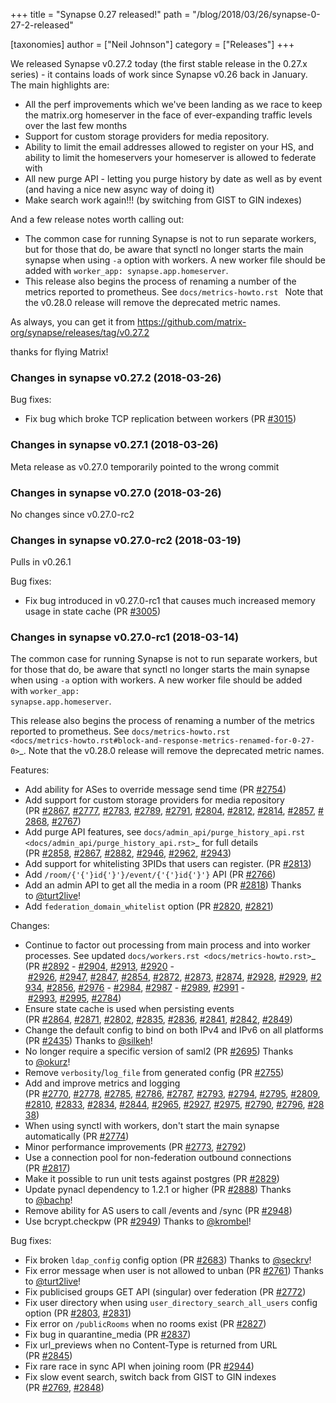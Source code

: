 +++
title = "Synapse 0.27 released!"
path = "/blog/2018/03/26/synapse-0-27-2-released"

[taxonomies]
author = ["Neil Johnson"]
category = ["Releases"]
+++

<p class="release-title text-normal">We released Synapse v0.27.2 today (the first stable release in the 0.27.x series) - it contains loads of work since Synapse v0.26 back in January.  The main highlights are:</p>

<ul>
  <li class="release-title text-normal">All the perf improvements which we've been landing as we race to keep the matrix.org homeserver in the face of ever-expanding traffic levels over the last few months</li>
  <li class="release-title text-normal">Support for custom storage providers for media repository.</li>
  <li class="release-title text-normal">Ability to limit the email addresses allowed to register on your HS, and ability to limit the homeservers your homeserver is allowed to federate with</li>
  <li class="release-title text-normal">All new purge API - letting you purge history by date as well as by event (and having a nice new async way of doing it)</li>
  <li class="release-title text-normal">Make search work again!!! (by switching from GIST to GIN indexes)</li>
</ul>
And a few release notes worth calling out:
<ul>
  <li>The common case for running Synapse is not to run separate workers, but for those that do, be aware that synctl no longer starts the main synapse when using <code>-a</code> option with workers. A new worker file should be added with <code>worker_app: synapse.app.homeserver</code>.</li>
  <li>This release also begins the process of renaming a number of the metrics reported to prometheus. See <code>docs/metrics-howto.rst </code>
Note that the v0.28.0 release will remove the deprecated metric names.</li>
</ul>

As always, you can get it from <a href="https://github.com/matrix-org/synapse/releases/tag/v0.27.2">https://github.com/matrix-org/synapse/releases/tag/v0.27.2</a>

thanks for flying Matrix!

### Changes in synapse v0.27.2 (2018-03-26)

Bug fixes:
<ul>
  <li>Fix bug which broke TCP replication between workers (PR <a class="issue-link js-issue-link" href="https://github.com/matrix-org/synapse/pull/3015" data-error-text="Failed to load issue title" data-id="306553712" data-permission-text="Issue title is private" data-url="https://github.com/matrix-org/synapse/issues/3015">#3015</a>)</li>
</ul>

### Changes in synapse v0.27.1 (2018-03-26)

Meta release as v0.27.0 temporarily pointed to the wrong commit

### Changes in synapse v0.27.0 (2018-03-26)

No changes since v0.27.0-rc2

### Changes in synapse v0.27.0-rc2 (2018-03-19)

Pulls in v0.26.1

Bug fixes:
<ul>
  <li>Fix bug introduced in v0.27.0-rc1 that causes much increased memory usage in state cache (PR <a class="issue-link js-issue-link" href="https://github.com/matrix-org/synapse/pull/3005" data-error-text="Failed to load issue title" data-id="305611773" data-permission-text="Issue title is private" data-url="https://github.com/matrix-org/synapse/issues/3005">#3005</a>)</li>
</ul>

### Changes in synapse v0.27.0-rc1 (2018-03-14)

The common case for running Synapse is not to run separate workers, but for those that do, be aware that synctl no longer starts the main synapse when using <code>-a</code> option with workers. A new worker file should be added with <code>worker_app: synapse.app.homeserver</code>.

This release also begins the process of renaming a number of the metrics
reported to prometheus. See <code>docs/metrics-howto.rst &lt;docs/metrics-howto.rst#block-and-response-metrics-renamed-for-0-27-0&gt;</code>_.
Note that the v0.28.0 release will remove the deprecated metric names.

Features:
<ul>
  <li>Add ability for ASes to override message send time (PR <a class="issue-link js-issue-link" href="https://github.com/matrix-org/synapse/pull/2754" data-error-text="Failed to load issue title" data-id="286084501" data-permission-text="Issue title is private" data-url="https://github.com/matrix-org/synapse/issues/2754">#2754</a>)</li>
  <li>Add support for custom storage providers for media repository (PR <a class="issue-link js-issue-link" href="https://github.com/matrix-org/synapse/pull/2867" data-error-text="Failed to load issue title" data-id="297143892" data-permission-text="Issue title is private" data-url="https://github.com/matrix-org/synapse/issues/2867">#2867</a>, <a class="issue-link js-issue-link" href="https://github.com/matrix-org/synapse/pull/2777" data-error-text="Failed to load issue title" data-id="288157999" data-permission-text="Issue title is private" data-url="https://github.com/matrix-org/synapse/issues/2777">#2777</a>, <a class="issue-link js-issue-link" href="https://github.com/matrix-org/synapse/pull/2783" data-error-text="Failed to load issue title" data-id="288569577" data-permission-text="Issue title is private" data-url="https://github.com/matrix-org/synapse/issues/2783">#2783</a>, <a class="issue-link js-issue-link" href="https://github.com/matrix-org/synapse/pull/2789" data-error-text="Failed to load issue title" data-id="288869854" data-permission-text="Issue title is private" data-url="https://github.com/matrix-org/synapse/issues/2789">#2789</a>, <a class="issue-link js-issue-link" href="https://github.com/matrix-org/synapse/pull/2791" data-error-text="Failed to load issue title" data-id="288934607" data-permission-text="Issue title is private" data-url="https://github.com/matrix-org/synapse/issues/2791">#2791</a>, <a class="issue-link js-issue-link" href="https://github.com/matrix-org/synapse/pull/2804" data-error-text="Failed to load issue title" data-id="289336063" data-permission-text="Issue title is private" data-url="https://github.com/matrix-org/synapse/issues/2804">#2804</a>, <a class="issue-link js-issue-link" href="https://github.com/matrix-org/synapse/pull/2812" data-error-text="Failed to load issue title" data-id="289647722" data-permission-text="Issue title is private" data-url="https://github.com/matrix-org/synapse/issues/2812">#2812</a>, <a class="issue-link js-issue-link" href="https://github.com/matrix-org/synapse/pull/2814" data-error-text="Failed to load issue title" data-id="290067094" data-permission-text="Issue title is private" data-url="https://github.com/matrix-org/synapse/issues/2814">#2814</a>, <a class="issue-link js-issue-link" href="https://github.com/matrix-org/synapse/pull/2857" data-error-text="Failed to load issue title" data-id="295139747" data-permission-text="Issue title is private" data-url="https://github.com/matrix-org/synapse/issues/2857">#2857</a>, <a class="issue-link js-issue-link" href="https://github.com/matrix-org/synapse/pull/2868" data-error-text="Failed to load issue title" data-id="297189465" data-permission-text="Issue title is private" data-url="https://github.com/matrix-org/synapse/issues/2868">#2868</a>, <a class="issue-link js-issue-link" href="https://github.com/matrix-org/synapse/pull/2767" data-error-text="Failed to load issue title" data-id="287142685" data-permission-text="Issue title is private" data-url="https://github.com/matrix-org/synapse/issues/2767">#2767</a>)</li>
  <li>Add purge API features, see <code>docs/admin_api/purge_history_api.rst &lt;docs/admin_api/purge_history_api.rst&gt;</code>_ for full details (PR <a class="issue-link js-issue-link" href="https://github.com/matrix-org/synapse/pull/2858" data-error-text="Failed to load issue title" data-id="295623787" data-permission-text="Issue title is private" data-url="https://github.com/matrix-org/synapse/issues/2858">#2858</a>, <a class="issue-link js-issue-link" href="https://github.com/matrix-org/synapse/pull/2867" data-error-text="Failed to load issue title" data-id="297143892" data-permission-text="Issue title is private" data-url="https://github.com/matrix-org/synapse/issues/2867">#2867</a>, <a class="issue-link js-issue-link" href="https://github.com/matrix-org/synapse/pull/2882" data-error-text="Failed to load issue title" data-id="297795332" data-permission-text="Issue title is private" data-url="https://github.com/matrix-org/synapse/issues/2882">#2882</a>, <a class="issue-link js-issue-link" href="https://github.com/matrix-org/synapse/pull/2946" data-error-text="Failed to load issue title" data-id="302323973" data-permission-text="Issue title is private" data-url="https://github.com/matrix-org/synapse/issues/2946">#2946</a>, <a class="issue-link js-issue-link" href="https://github.com/matrix-org/synapse/pull/2962" data-error-text="Failed to load issue title" data-id="303453845" data-permission-text="Issue title is private" data-url="https://github.com/matrix-org/synapse/issues/2962">#2962</a>, <a class="issue-link js-issue-link" href="https://github.com/matrix-org/synapse/pull/2943" data-error-text="Failed to load issue title" data-id="302274834" data-permission-text="Issue title is private" data-url="https://github.com/matrix-org/synapse/issues/2943">#2943</a>)</li>
  <li>Add support for whitelisting 3PIDs that users can register. (PR <a class="issue-link js-issue-link" href="https://github.com/matrix-org/synapse/pull/2813" data-error-text="Failed to load issue title" data-id="289822303" data-permission-text="Issue title is private" data-url="https://github.com/matrix-org/synapse/issues/2813">#2813</a>)</li>
  <li>Add <code>/room/{'{'}id{'}'}/event/{'{'}id{'}'}</code> API (PR <a class="issue-link js-issue-link" href="https://github.com/matrix-org/synapse/pull/2766" data-error-text="Failed to load issue title" data-id="287111856" data-permission-text="Issue title is private" data-url="https://github.com/matrix-org/synapse/issues/2766">#2766</a>)</li>
  <li>Add an admin API to get all the media in a room (PR <a class="issue-link js-issue-link" href="https://github.com/matrix-org/synapse/pull/2818" data-error-text="Failed to load issue title" data-id="290248966" data-permission-text="Issue title is private" data-url="https://github.com/matrix-org/synapse/issues/2818">#2818</a>) Thanks to <a class="user-mention" href="https://github.com/turt2live" data-hovercard-user-id="1190097">@turt2live</a>!</li>
  <li>Add <code>federation_domain_whitelist</code> option (PR <a class="issue-link js-issue-link" href="https://github.com/matrix-org/synapse/pull/2820" data-error-text="Failed to load issue title" data-id="290431422" data-permission-text="Issue title is private" data-url="https://github.com/matrix-org/synapse/issues/2820">#2820</a>, <a class="issue-link js-issue-link" href="https://github.com/matrix-org/synapse/pull/2821" data-error-text="Failed to load issue title" data-id="290535583" data-permission-text="Issue title is private" data-url="https://github.com/matrix-org/synapse/issues/2821">#2821</a>)</li>
</ul>
Changes:
<ul>
  <li>Continue to factor out processing from main process and into worker processes. See updated <code>docs/workers.rst &lt;docs/metrics-howto.rst&gt;</code>_ (PR <a class="issue-link js-issue-link" href="https://github.com/matrix-org/synapse/pull/2892" data-error-text="Failed to load issue title" data-id="298561185" data-permission-text="Issue title is private" data-url="https://github.com/matrix-org/synapse/issues/2892">#2892</a> - <a class="issue-link js-issue-link" href="https://github.com/matrix-org/synapse/pull/2904" data-error-text="Failed to load issue title" data-id="299011997" data-permission-text="Issue title is private" data-url="https://github.com/matrix-org/synapse/issues/2904">#2904</a>, <a class="issue-link js-issue-link" href="https://github.com/matrix-org/synapse/pull/2913" data-error-text="Failed to load issue title" data-id="300641311" data-permission-text="Issue title is private" data-url="https://github.com/matrix-org/synapse/issues/2913">#2913</a>, <a class="issue-link js-issue-link" href="https://github.com/matrix-org/synapse/pull/2920" data-error-text="Failed to load issue title" data-id="301369053" data-permission-text="Issue title is private" data-url="https://github.com/matrix-org/synapse/issues/2920">#2920</a> - <a class="issue-link js-issue-link" href="https://github.com/matrix-org/synapse/pull/2926" data-error-text="Failed to load issue title" data-id="301430108" data-permission-text="Issue title is private" data-url="https://github.com/matrix-org/synapse/issues/2926">#2926</a>, <a class="issue-link js-issue-link" href="https://github.com/matrix-org/synapse/pull/2947" data-error-text="Failed to load issue title" data-id="302345912" data-permission-text="Issue title is private" data-url="https://github.com/matrix-org/synapse/issues/2947">#2947</a>, <a class="issue-link js-issue-link" href="https://github.com/matrix-org/synapse/pull/2847" data-error-text="Failed to load issue title" data-id="294445742" data-permission-text="Issue title is private" data-url="https://github.com/matrix-org/synapse/issues/2847">#2847</a>, <a class="issue-link js-issue-link" href="https://github.com/matrix-org/synapse/pull/2854" data-error-text="Failed to load issue title" data-id="294788458" data-permission-text="Issue title is private" data-url="https://github.com/matrix-org/synapse/issues/2854">#2854</a>, <a class="issue-link js-issue-link" href="https://github.com/matrix-org/synapse/pull/2872" data-error-text="Failed to load issue title" data-id="297406819" data-permission-text="Issue title is private" data-url="https://github.com/matrix-org/synapse/issues/2872">#2872</a>, <a class="issue-link js-issue-link" href="https://github.com/matrix-org/synapse/pull/2873" data-error-text="Failed to load issue title" data-id="297453720" data-permission-text="Issue title is private" data-url="https://github.com/matrix-org/synapse/issues/2873">#2873</a>, <a class="issue-link js-issue-link" href="https://github.com/matrix-org/synapse/pull/2874" data-error-text="Failed to load issue title" data-id="297495962" data-permission-text="Issue title is private" data-url="https://github.com/matrix-org/synapse/issues/2874">#2874</a>, <a class="issue-link js-issue-link" href="https://github.com/matrix-org/synapse/pull/2928" data-error-text="Failed to load issue title" data-id="301499498" data-permission-text="Issue title is private" data-url="https://github.com/matrix-org/synapse/issues/2928">#2928</a>, <a class="issue-link js-issue-link" href="https://github.com/matrix-org/synapse/pull/2929" data-error-text="Failed to load issue title" data-id="301509586" data-permission-text="Issue title is private" data-url="https://github.com/matrix-org/synapse/issues/2929">#2929</a>, <a class="issue-link js-issue-link" href="https://github.com/matrix-org/synapse/pull/2934" data-error-text="Failed to load issue title" data-id="301790132" data-permission-text="Issue title is private" data-url="https://github.com/matrix-org/synapse/issues/2934">#2934</a>, <a class="issue-link js-issue-link" href="https://github.com/matrix-org/synapse/pull/2856" data-error-text="Failed to load issue title" data-id="295084944" data-permission-text="Issue title is private" data-url="https://github.com/matrix-org/synapse/issues/2856">#2856</a>, <a class="issue-link js-issue-link" href="https://github.com/matrix-org/synapse/pull/2976" data-error-text="Failed to load issue title" data-id="304706297" data-permission-text="Issue title is private" data-url="https://github.com/matrix-org/synapse/issues/2976">#2976</a> - <a class="issue-link js-issue-link" href="https://github.com/matrix-org/synapse/pull/2984" data-error-text="Failed to load issue title" data-id="304740825" data-permission-text="Issue title is private" data-url="https://github.com/matrix-org/synapse/issues/2984">#2984</a>, <a class="issue-link js-issue-link" href="https://github.com/matrix-org/synapse/pull/2987" data-error-text="Failed to load issue title" data-id="304821270" data-permission-text="Issue title is private" data-url="https://github.com/matrix-org/synapse/issues/2987">#2987</a> - <a class="issue-link js-issue-link" href="https://github.com/matrix-org/synapse/pull/2989" data-error-text="Failed to load issue title" data-id="304866716" data-permission-text="Issue title is private" data-url="https://github.com/matrix-org/synapse/issues/2989">#2989</a>, <a class="issue-link js-issue-link" href="https://github.com/matrix-org/synapse/pull/2991" data-error-text="Failed to load issue title" data-id="304872444" data-permission-text="Issue title is private" data-url="https://github.com/matrix-org/synapse/issues/2991">#2991</a> - <a class="issue-link js-issue-link" href="https://github.com/matrix-org/synapse/pull/2993" data-error-text="Failed to load issue title" data-id="304884837" data-permission-text="Issue title is private" data-url="https://github.com/matrix-org/synapse/issues/2993">#2993</a>, <a class="issue-link js-issue-link" href="https://github.com/matrix-org/synapse/pull/2995" data-error-text="Failed to load issue title" data-id="305183031" data-permission-text="Issue title is private" data-url="https://github.com/matrix-org/synapse/issues/2995">#2995</a>, <a class="issue-link js-issue-link" href="https://github.com/matrix-org/synapse/pull/2784" data-error-text="Failed to load issue title" data-id="288646985" data-permission-text="Issue title is private" data-url="https://github.com/matrix-org/synapse/issues/2784">#2784</a>)</li>
  <li>Ensure state cache is used when persisting events (PR <a class="issue-link js-issue-link" href="https://github.com/matrix-org/synapse/pull/2864" data-error-text="Failed to load issue title" data-id="296733137" data-permission-text="Issue title is private" data-url="https://github.com/matrix-org/synapse/issues/2864">#2864</a>, <a class="issue-link js-issue-link" href="https://github.com/matrix-org/synapse/pull/2871" data-error-text="Failed to load issue title" data-id="297402993" data-permission-text="Issue title is private" data-url="https://github.com/matrix-org/synapse/issues/2871">#2871</a>, <a class="issue-link js-issue-link" href="https://github.com/matrix-org/synapse/pull/2802" data-error-text="Failed to load issue title" data-id="289312790" data-permission-text="Issue title is private" data-url="https://github.com/matrix-org/synapse/issues/2802">#2802</a>, <a class="issue-link js-issue-link" href="https://github.com/matrix-org/synapse/pull/2835" data-error-text="Failed to load issue title" data-id="292486340" data-permission-text="Issue title is private" data-url="https://github.com/matrix-org/synapse/issues/2835">#2835</a>, <a class="issue-link js-issue-link" href="https://github.com/matrix-org/synapse/pull/2836" data-error-text="Failed to load issue title" data-id="292488546" data-permission-text="Issue title is private" data-url="https://github.com/matrix-org/synapse/issues/2836">#2836</a>, <a class="issue-link js-issue-link" href="https://github.com/matrix-org/synapse/pull/2841" data-error-text="Failed to load issue title" data-id="293319852" data-permission-text="Issue title is private" data-url="https://github.com/matrix-org/synapse/issues/2841">#2841</a>, <a class="issue-link js-issue-link" href="https://github.com/matrix-org/synapse/pull/2842" data-error-text="Failed to load issue title" data-id="293516371" data-permission-text="Issue title is private" data-url="https://github.com/matrix-org/synapse/issues/2842">#2842</a>, <a class="issue-link js-issue-link" href="https://github.com/matrix-org/synapse/pull/2849" data-error-text="Failed to load issue title" data-id="294454677" data-permission-text="Issue title is private" data-url="https://github.com/matrix-org/synapse/issues/2849">#2849</a>)</li>
  <li>Change the default config to bind on both IPv4 and IPv6 on all platforms (PR <a class="issue-link js-issue-link" href="https://github.com/matrix-org/synapse/pull/2435" data-error-text="Failed to load issue title" data-id="254819246" data-permission-text="Issue title is private" data-url="https://github.com/matrix-org/synapse/issues/2435">#2435</a>) Thanks to <a class="user-mention" href="https://github.com/silkeh" data-hovercard-user-id="5798032">@silkeh</a>!</li>
  <li>No longer require a specific version of saml2 (PR <a class="issue-link js-issue-link" href="https://github.com/matrix-org/synapse/pull/2695" data-error-text="Failed to load issue title" data-id="275301530" data-permission-text="Issue title is private" data-url="https://github.com/matrix-org/synapse/issues/2695">#2695</a>) Thanks to <a class="user-mention" href="https://github.com/okurz" data-hovercard-user-id="1693432">@okurz</a>!</li>
  <li>Remove <code>verbosity</code>/<code>log_file</code> from generated config (PR <a class="issue-link js-issue-link" href="https://github.com/matrix-org/synapse/pull/2755" data-error-text="Failed to load issue title" data-id="286276436" data-permission-text="Issue title is private" data-url="https://github.com/matrix-org/synapse/issues/2755">#2755</a>)</li>
  <li>Add and improve metrics and logging (PR <a class="issue-link js-issue-link" href="https://github.com/matrix-org/synapse/pull/2770" data-error-text="Failed to load issue title" data-id="287188683" data-permission-text="Issue title is private" data-url="https://github.com/matrix-org/synapse/issues/2770">#2770</a>, <a class="issue-link js-issue-link" href="https://github.com/matrix-org/synapse/pull/2778" data-error-text="Failed to load issue title" data-id="288278959" data-permission-text="Issue title is private" data-url="https://github.com/matrix-org/synapse/issues/2778">#2778</a>, <a class="issue-link js-issue-link" href="https://github.com/matrix-org/synapse/pull/2785" data-error-text="Failed to load issue title" data-id="288661455" data-permission-text="Issue title is private" data-url="https://github.com/matrix-org/synapse/issues/2785">#2785</a>, <a class="issue-link js-issue-link" href="https://github.com/matrix-org/synapse/pull/2786" data-error-text="Failed to load issue title" data-id="288673610" data-permission-text="Issue title is private" data-url="https://github.com/matrix-org/synapse/issues/2786">#2786</a>, <a class="issue-link js-issue-link" href="https://github.com/matrix-org/synapse/pull/2787" data-error-text="Failed to load issue title" data-id="288680996" data-permission-text="Issue title is private" data-url="https://github.com/matrix-org/synapse/issues/2787">#2787</a>, <a class="issue-link js-issue-link" href="https://github.com/matrix-org/synapse/pull/2793" data-error-text="Failed to load issue title" data-id="288990634" data-permission-text="Issue title is private" data-url="https://github.com/matrix-org/synapse/issues/2793">#2793</a>, <a class="issue-link js-issue-link" href="https://github.com/matrix-org/synapse/pull/2794" data-error-text="Failed to load issue title" data-id="288990935" data-permission-text="Issue title is private" data-url="https://github.com/matrix-org/synapse/issues/2794">#2794</a>, <a class="issue-link js-issue-link" href="https://github.com/matrix-org/synapse/pull/2795" data-error-text="Failed to load issue title" data-id="288991781" data-permission-text="Issue title is private" data-url="https://github.com/matrix-org/synapse/issues/2795">#2795</a>, <a class="issue-link js-issue-link" href="https://github.com/matrix-org/synapse/pull/2809" data-error-text="Failed to load issue title" data-id="289596655" data-permission-text="Issue title is private" data-url="https://github.com/matrix-org/synapse/issues/2809">#2809</a>, <a class="issue-link js-issue-link" href="https://github.com/matrix-org/synapse/pull/2810" data-error-text="Failed to load issue title" data-id="289611347" data-permission-text="Issue title is private" data-url="https://github.com/matrix-org/synapse/issues/2810">#2810</a>, <a class="issue-link js-issue-link" href="https://github.com/matrix-org/synapse/pull/2833" data-error-text="Failed to load issue title" data-id="292478167" data-permission-text="Issue title is private" data-url="https://github.com/matrix-org/synapse/issues/2833">#2833</a>, <a class="issue-link js-issue-link" href="https://github.com/matrix-org/synapse/pull/2834" data-error-text="Failed to load issue title" data-id="292485874" data-permission-text="Issue title is private" data-url="https://github.com/matrix-org/synapse/issues/2834">#2834</a>, <a class="issue-link js-issue-link" href="https://github.com/matrix-org/synapse/pull/2844" data-error-text="Failed to load issue title" data-id="293722386" data-permission-text="Issue title is private" data-url="https://github.com/matrix-org/synapse/issues/2844">#2844</a>, <a class="issue-link js-issue-link" href="https://github.com/matrix-org/synapse/pull/2965" data-error-text="Failed to load issue title" data-id="303899583" data-permission-text="Issue title is private" data-url="https://github.com/matrix-org/synapse/issues/2965">#2965</a>, <a class="issue-link js-issue-link" href="https://github.com/matrix-org/synapse/pull/2927" data-error-text="Failed to load issue title" data-id="301458883" data-permission-text="Issue title is private" data-url="https://github.com/matrix-org/synapse/issues/2927">#2927</a>, <a class="issue-link js-issue-link" href="https://github.com/matrix-org/synapse/pull/2975" data-error-text="Failed to load issue title" data-id="304696133" data-permission-text="Issue title is private" data-url="https://github.com/matrix-org/synapse/issues/2975">#2975</a>, <a class="issue-link js-issue-link" href="https://github.com/matrix-org/synapse/pull/2790" data-error-text="Failed to load issue title" data-id="288882318" data-permission-text="Issue title is private" data-url="https://github.com/matrix-org/synapse/issues/2790">#2790</a>, <a class="issue-link js-issue-link" href="https://github.com/matrix-org/synapse/pull/2796" data-error-text="Failed to load issue title" data-id="289002187" data-permission-text="Issue title is private" data-url="https://github.com/matrix-org/synapse/issues/2796">#2796</a>, <a class="issue-link js-issue-link" href="https://github.com/matrix-org/synapse/pull/2838" data-error-text="Failed to load issue title" data-id="292878012" data-permission-text="Issue title is private" data-url="https://github.com/matrix-org/synapse/issues/2838">#2838</a>)</li>
  <li>When using synctl with workers, don't start the main synapse automatically (PR <a class="issue-link js-issue-link" href="https://github.com/matrix-org/synapse/pull/2774" data-error-text="Failed to load issue title" data-id="287752976" data-permission-text="Issue title is private" data-url="https://github.com/matrix-org/synapse/issues/2774">#2774</a>)</li>
  <li>Minor performance improvements (PR <a class="issue-link js-issue-link" href="https://github.com/matrix-org/synapse/pull/2773" data-error-text="Failed to load issue title" data-id="287525837" data-permission-text="Issue title is private" data-url="https://github.com/matrix-org/synapse/issues/2773">#2773</a>, <a class="issue-link js-issue-link" href="https://github.com/matrix-org/synapse/pull/2792" data-error-text="Failed to load issue title" data-id="288956339" data-permission-text="Issue title is private" data-url="https://github.com/matrix-org/synapse/issues/2792">#2792</a>)</li>
  <li>Use a connection pool for non-federation outbound connections (PR <a class="issue-link js-issue-link" href="https://github.com/matrix-org/synapse/pull/2817" data-error-text="Failed to load issue title" data-id="290150012" data-permission-text="Issue title is private" data-url="https://github.com/matrix-org/synapse/issues/2817">#2817</a>)</li>
  <li>Make it possible to run unit tests against postgres (PR <a class="issue-link js-issue-link" href="https://github.com/matrix-org/synapse/pull/2829" data-error-text="Failed to load issue title" data-id="291766061" data-permission-text="Issue title is private" data-url="https://github.com/matrix-org/synapse/issues/2829">#2829</a>)</li>
  <li>Update pynacl dependency to 1.2.1 or higher (PR <a class="issue-link js-issue-link" href="https://github.com/matrix-org/synapse/pull/2888" data-error-text="Failed to load issue title" data-id="298077542" data-permission-text="Issue title is private" data-url="https://github.com/matrix-org/synapse/issues/2888">#2888</a>) Thanks to <a class="user-mention" href="https://github.com/bachp" data-hovercard-user-id="333807">@bachp</a>!</li>
  <li>Remove ability for AS users to call /events and /sync (PR <a class="issue-link js-issue-link" href="https://github.com/matrix-org/synapse/pull/2948" data-error-text="Failed to load issue title" data-id="302351006" data-permission-text="Issue title is private" data-url="https://github.com/matrix-org/synapse/issues/2948">#2948</a>)</li>
  <li>Use bcrypt.checkpw (PR <a class="issue-link js-issue-link" href="https://github.com/matrix-org/synapse/pull/2949" data-error-text="Failed to load issue title" data-id="302378538" data-permission-text="Issue title is private" data-url="https://github.com/matrix-org/synapse/issues/2949">#2949</a>) Thanks to <a class="user-mention" href="https://github.com/krombel" data-hovercard-user-id="11167142">@krombel</a>!</li>
</ul>
Bug fixes:
<ul>
  <li>Fix broken <code>ldap_config</code> config option (PR <a class="issue-link js-issue-link" href="https://github.com/matrix-org/synapse/pull/2683" data-error-text="Failed to load issue title" data-id="274548585" data-permission-text="Issue title is private" data-url="https://github.com/matrix-org/synapse/issues/2683">#2683</a>) Thanks to <a class="user-mention" href="https://github.com/seckrv" data-hovercard-user-id="33725786">@seckrv</a>!</li>
  <li>Fix error message when user is not allowed to unban (PR <a class="issue-link js-issue-link" href="https://github.com/matrix-org/synapse/pull/2761" data-error-text="Failed to load issue title" data-id="286627895" data-permission-text="Issue title is private" data-url="https://github.com/matrix-org/synapse/issues/2761">#2761</a>) Thanks to <a class="user-mention" href="https://github.com/turt2live" data-hovercard-user-id="1190097">@turt2live</a>!</li>
  <li>Fix publicised groups GET API (singular) over federation (PR <a class="issue-link js-issue-link" href="https://github.com/matrix-org/synapse/pull/2772" data-error-text="Failed to load issue title" data-id="287465272" data-permission-text="Issue title is private" data-url="https://github.com/matrix-org/synapse/issues/2772">#2772</a>)</li>
  <li>Fix user directory when using <code>user_directory_search_all_users</code> config option (PR <a class="issue-link js-issue-link" href="https://github.com/matrix-org/synapse/pull/2803" data-error-text="Failed to load issue title" data-id="289317809" data-permission-text="Issue title is private" data-url="https://github.com/matrix-org/synapse/issues/2803">#2803</a>, <a class="issue-link js-issue-link" href="https://github.com/matrix-org/synapse/pull/2831" data-error-text="Failed to load issue title" data-id="291766486" data-permission-text="Issue title is private" data-url="https://github.com/matrix-org/synapse/issues/2831">#2831</a>)</li>
  <li>Fix error on <code>/publicRooms</code> when no rooms exist (PR <a class="issue-link js-issue-link" href="https://github.com/matrix-org/synapse/pull/2827" data-error-text="Failed to load issue title" data-id="291754519" data-permission-text="Issue title is private" data-url="https://github.com/matrix-org/synapse/issues/2827">#2827</a>)</li>
  <li>Fix bug in quarantine_media (PR <a class="issue-link js-issue-link" href="https://github.com/matrix-org/synapse/pull/2837" data-error-text="Failed to load issue title" data-id="292821166" data-permission-text="Issue title is private" data-url="https://github.com/matrix-org/synapse/issues/2837">#2837</a>)</li>
  <li>Fix url_previews when no Content-Type is returned from URL (PR <a class="issue-link js-issue-link tooltipped tooltipped-ne" href="https://github.com/matrix-org/synapse/pull/2845" data-error-text="Failed to load issue title" data-id="293737258" data-permission-text="Issue title is private">#2845</a>)</li>
  <li>Fix rare race in sync API when joining room (PR <a class="issue-link js-issue-link" href="https://github.com/matrix-org/synapse/pull/2944" data-error-text="Failed to load issue title" data-id="302277324" data-permission-text="Issue title is private" data-url="https://github.com/matrix-org/synapse/issues/2944">#2944</a>)</li>
  <li>Fix slow event search, switch back from GIST to GIN indexes (PR <a class="issue-link js-issue-link" href="https://github.com/matrix-org/synapse/pull/2769" data-error-text="Failed to load issue title" data-id="287153610" data-permission-text="Issue title is private" data-url="https://github.com/matrix-org/synapse/issues/2769">#2769</a>, <a class="issue-link js-issue-link" href="https://github.com/matrix-org/synapse/pull/2848" data-error-text="Failed to load issue title" data-id="294449553" data-permission-text="Issue title is private" data-url="https://github.com/matrix-org/synapse/issues/2848">#2848</a>)</li>
</ul>
